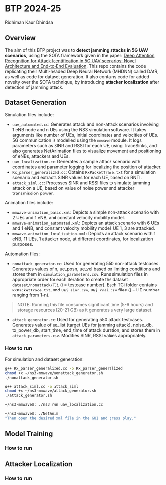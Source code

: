 # BTP 2024-25
Ridhiman Kaur Dhindsa 

## Overview
The aim of this BTP project was to **detect jamming attacks in 5G UAV scenarios**, using the SOTA framework given in the paper: [Deep Attention Recognition for Attack Identification in 5G UAV scenarios: Novel Architecture and End-to-End Evaluation](https://arxiv.org/abs/2303.12947). This repo contains the code replicating their Multi-headed Deep Neural Network (MHDNN) called DAtR, as well as code for dataset generation. It also contains code for added novelty over the SOTA technique, by introducing **attacker localization** after detection of jamming attack. 

## Dataset Generation
Simulation files include:  
* `uav_automated.cc`: Generates attack and non-attack scenarios involving 1 eNB node and n UEs using the NS3 simulation software. It takes arguments like number of UEs, initial coordinates and velocities of UEs. 5G communication is modelled using the `mmwave` module. It logs parameters such as SINR and RSSI for each UE, using TraceSinks, and also generates NetAnimation files to visualize movement and positioning of eNBs, attackers and UEs.  
* `uav_localization.cc`: Generates a sample attack scenario with coordinates and parameter logging for localizing the position of attacker.  
* `Rx_parser_generalized.cc`: Obtains `RxPacketTrace.txt` for a simulation scenario and extracts SINR values for each UE, based on RNTI.
* `attack_siml.cc`: Processes SINR and RSSI files to simulate jamming attack on a UE, based on value of noise power and attacker transmission power.

Animation files include:  
* `mmwave-animation_basic.xml`: Depicts a simple non-attack scenario with 2 UEs and 1 eNB, and constant velocity mobility model.
* `mmwave-animation_automated.xml`: Depicts an attack scenario with 6 UEs  and 1 eNB, and constant velocity mobility model. UE 1, 3 are attacked.
* `mmwave-animation_localization.xml`: Depicts an attack scenario with 1 eNB, 11 UEs, 1 attacker node, at different coordinates, for localization purposes.

Automation files:  
* `nonattack_generator.cc`: Used for generating 550 non-attack testcases. Generates values of n, ue_posn, ue_vel based on limiting conditions and stores them in `simulation_parameters.csv`. Runs simulation files in appropriate order for each iteration to create the dataset `dataset/nonattack/TCi` (i = testcase number). Each TCi folder contains `RxPacketTrace.txt`, and `UEj_sinr.csv`, `UEj_rssi.csv` files (j = UE number ranging from 1-n).  
> NOTE: Running this file consumes significant time (5-6 hours) and storage resources (20-21 GB) as it generates a very large dataset.
* `attack_generator.cc`: Used for generating 550 attack testcases. Generates value of ue_list (target UEs for jamming attack), noise_db, tx_power_db, start_time, end_time of attack duration, and stores them in `attack_parameters.csv`. Modifies SINR, RSSI values appropriately.

### How to run
For simulation and dataset generation:
```sh
g++ Rx_parser_generalized.cc -o Rx_parser_generalized  
chmod +x ~/ns3-mmwave/nonattack_generator.sh  
./nonattack_generator.sh  
```

```sh
g++ attack_siml.cc -o attack_siml
chmod +x ~/ns3-mmwave/attack_generator.sh
./attack_generator.sh
```

```sh
~/ns3-mmwave$: ./ns3 run uav_localization.cc
```
```sh
~/ns3-mmwave$: ./NetAnim
"Then open the desired xml file in the GUI and press play."
```

## Model Training


### How to run

## Attacker Localization

### How to run